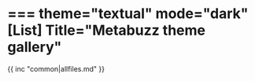 ===
theme="textual"
mode="dark"
[List]
Title="Metabuzz theme gallery"
===

{{ inc "common|allfiles.md" }}


